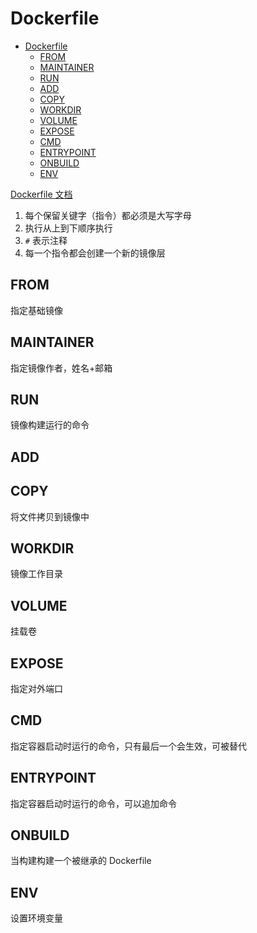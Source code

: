 # Dockerfile

- [Dockerfile](#dockerfile)
  - [FROM](#from)
  - [MAINTAINER](#maintainer)
  - [RUN](#run)
  - [ADD](#add)
  - [COPY](#copy)
  - [WORKDIR](#workdir)
  - [VOLUME](#volume)
  - [EXPOSE](#expose)
  - [CMD](#cmd)
  - [ENTRYPOINT](#entrypoint)
  - [ONBUILD](#onbuild)
  - [ENV](#env)


[Dockerfile 文档](https://docs.docker.com/engine/reference/builder/)

1. 每个保留关键字（指令）都必须是大写字母
2. 执行从上到下顺序执行
3. `#` 表示注释
4. 每一个指令都会创建一个新的镜像层

## FROM

指定基础镜像

## MAINTAINER

指定镜像作者，姓名+邮箱

## RUN

镜像构建运行的命令

## ADD


## COPY

将文件拷贝到镜像中

## WORKDIR

镜像工作目录

## VOLUME

挂载卷

## EXPOSE

指定对外端口

## CMD

指定容器启动时运行的命令，只有最后一个会生效，可被替代

## ENTRYPOINT

指定容器启动时运行的命令，可以追加命令

## ONBUILD

当构建构建一个被继承的 Dockerfile

## ENV

设置环境变量